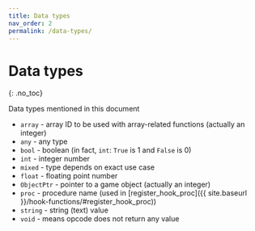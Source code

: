 ```yaml
---
title: Data types
nav_order: 2
permalink: /data-types/
---
```


# Data types
{: .no_toc}

Data types mentioned in this document

* `array` - array ID to be used with array-related functions (actually an integer)
* `any` - any type
* `bool` - boolean (in fact, `int`: `True` is 1 and `False` is 0)
* `int` - integer number
* `mixed` - type depends on exact use case
* `float` - floating point number
* `ObjectPtr` - pointer to a game object (actually an integer)
* `proc` - procedure name (used in [register_hook_proc]({{ site.baseurl }}/hook-functions/#register_hook_proc))
* `string` - string (text) value
* `void` - means opcode does not return any value
